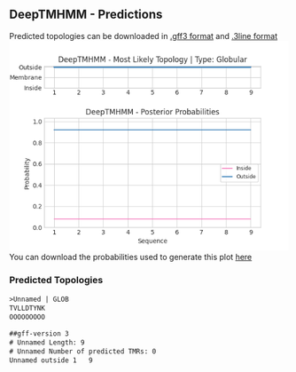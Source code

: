 ## DeepTMHMM - Predictions
Predicted topologies can be downloaded in [.gff3 format](TMRs.gff3) and [.3line format](predicted_topologies.3line)
![picture](plot.png)
You can download the probabilities used to generate this plot [here](Unnamed_probs.csv)
### Predicted Topologies
```
>Unnamed | GLOB
TVLLDTYNK
OOOOOOOOO

```


```
##gff-version 3
# Unnamed Length: 9
# Unnamed Number of predicted TMRs: 0
Unnamed	outside	1	9				

```
